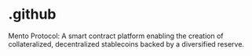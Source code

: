 # .github
Mento Protocol: A smart contract platform enabling the creation of collateralized, decentralized stablecoins backed by a diversified reserve.
